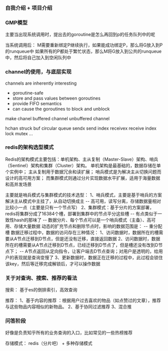 
### 自我介绍 + 项目介绍

### GMP模型

主要当出现系统调用时，提出去的goroutine是怎么再回到p的任务队列中的呢

当系统调用后：
    M需要重新绑定P继续执行，如果能成功绑定P，那么将G放入到P的runqueue中
                        如果所有的P都处于繁忙状态，那么M将G放入到公共的runqueue中，然后将自己加入到空闲队列中



### channel的使用，与底层实现

channels are inherently interesting
 - goroutine-safe
 - store and pass values between goroutines
 - provide FIFO semantics
 - can cause the goroutines to block and unblock


make chanel
    buffered channel
    unbuffered channel

hchan struck
    buf             circular queue
    sendx           send index
    receivex        receive index
    lock            mutex
    ...



### redis的架构选型模式
Redis的架构模式主要包括：单机架构、主从复制（Master-Slave）架构、哨兵（Sentinel）架构和集群（Cluster）架构。 
    单机架构是最基础的，数据存储在单个实例中；
    主从复制用于数据冗余和读扩展；
    哨兵模式是为解决主从切换问题而设计的高可用方案；
    而集群模式则通过分片实现数据水平扩展，适用于海量数据和高并发场景

主要就是哨兵模式与集群模式的技术选型：
1、哨兵模式，主要是基于哨兵的方案解决主从模式中主挂了，从自动切换成主 -- 高可用，读写分离，存储数据量相对比较小一点（主要是只有一个节点写）
2、集群模式：基于分片的方案部署，redis将集群分成了16384个槽，部署到集群中的节点平分这些槽 -- 有点类似于一致性hash的那味了 -- 数据分片、每个节点可以是一个哨兵模式（主备）、高可用、存储大量数据
        动态的扩充节点和删除节点时，影响的数据范围是： -- 重分配槽
        数据迁移过程中，数据的访问存在三种情况：
          1、访问数据时，数据所在的槽需要从A节点迁移到D节点，但是还没有迁移，直接返回数据
          2、访问数据时，数据所在的槽需要从A节点迁移到D节点，已经迁移到D节点了，但是槽还没有改到D节点下； -- A节点返回从定向指令，让客户端去D节点查询；对用户是透明的，给用户的表现就是查询变慢了
          3、更新数据时，数据正在迁移的过程中，此过程会锁住该key，然后等迁移完成解锁后，才可以操作数据
    


### 关于对查询、搜索、推荐的看法

搜索：  基于es的倒排索引，高效查询

推荐：
    1、基于内容的推荐 ：根据用户过去喜欢的物品（如点赞过的文章），推荐与这些物品内容相似的新物品。
    2、基于协同过滤推荐
    3、混合推


### 问答阶段
好像是负责知乎所有的业务查询的入口，比如常见的一些热榜推荐

存储模式：
    redis（分片吧） + 多种存储模式